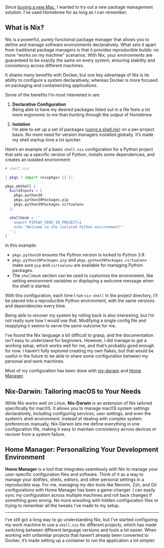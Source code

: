 Since [buying a new Mac](./i-bought-a-mac-mini), I wanted to try out a new package management solution. I’ve used Homebrew for as long as I can remember.

## What is Nix?

Nix is a powerful, purely functional package manager that allows you to define and manage software environments declaratively. What sets it apart from traditional package managers is that it provides reproducible builds: no more “works on my machine” scenarios. With Nix, your environments are guaranteed to be exactly the same on every system, ensuring stability and consistency across different machines.

It shares many benefits with Docker, but one key advantage of Nix is its ability to configure a system declaratively, whereas Docker is more focused on packaging and containerizing applications.

Some of the benefits I’m most interested in are:

1. **Declarative Configuration**  
   Being able to have my desired packages listed out in a file feels a lot more ergonomic to me than hunting through the output of Homebrew.

2. **Isolation**  
   I’m able to set up a set of packages ([using a shell.nix](https://nixos.wiki/wiki/Development_environment_with_nix-shell)) on a per-project basis. No more need for version managers installed globally. It’s made my shell startup time a *lot* quicker.

Here’s an example of a basic `shell.nix` configuration for a Python project that sets up a specific version of Python, installs some dependencies, and creates an isolated environment:

```nix
# shell.nix

{ pkgs ? import <nixpkgs> {} }:

pkgs.mkShell {
  buildInputs = [
    pkgs.python39
    pkgs.python39Packages.pip
    pkgs.python39Packages.virtualenv
  ];

  shellHook = ''
    export PIPENV_VENV_IN_PROJECT=1
    echo "Welcome to the isolated Python environment!"
  '';
}
```

In this example:
- `pkgs.python39` ensures the Python version is locked to Python 3.9.
- `pkgs.python39Packages.pip` and `pkgs.python39Packages.virtualenv` make sure `pip` and `virtualenv` are available for managing Python packages.
- The `shellHook` section can be used to customize the environment, like setting environment variables or displaying a welcome message when the shell is started.

With this configuration, each time I run `nix-shell` in the project directory, I’ll be placed into a reproducible Python environment, with the same versions and dependencies every time.

Being able to recover my system by rolling back is also interesting, but I’m not really sure how I would use that. Modifying a single config file and reapplying it seems to serve the same outcome for me.

I’ve found the Nix language a bit difficult to grasp, and the documentation isn’t easy to understand for beginners. However, I did manage to get a working setup, which works well for me, and that’s probably good enough for now. I haven’t fully explored creating my own flakes, but that would be useful in the future to be able to share some configuration between my personal and work machines.

Most of my configuration has been done with [nix-darwin](https://github.com/LnL7/nix-darwin) and [Home Manager](https://github.com/nix-community/home-manager).

## Nix-Darwin: Tailoring macOS to Your Needs

While Nix works well on Linux, **Nix-Darwin** is an extension of Nix tailored specifically for macOS. It allows you to manage macOS system settings declaratively, including configuring services, user settings, and even the system’s shell environment. Instead of dealing with complex system preferences manually, Nix-Darwin lets me define everything in one configuration file, making it easy to maintain consistency across devices or recover from a system failure.

## Home Manager: Personalizing Your Development Environment

**Home Manager** is a tool that integrates seamlessly with Nix to manage your user-specific configuration files and software. Think of it as a way to manage your dotfiles, shells, editors, and other personal settings in a reproducible way. For me, managing my dev tools like Neovim, Zsh, and Git configurations with Home Manager has been a game-changer. I can easily sync my configuration across multiple machines and roll back changes if something goes wrong. No more wrestling with hidden configuration files or trying to remember all the tweaks I’ve made to my setup.

---

I’ve still got a long way to go understanding Nix, but I’ve started configuring my work machine to use a `shell.nix` for different projects, which has made switching between different language versions and tools a lot easier. When working with unfamiliar projects that haven’t already been converted to Docker, it’s made setting up a container to run the application a lot simpler.
